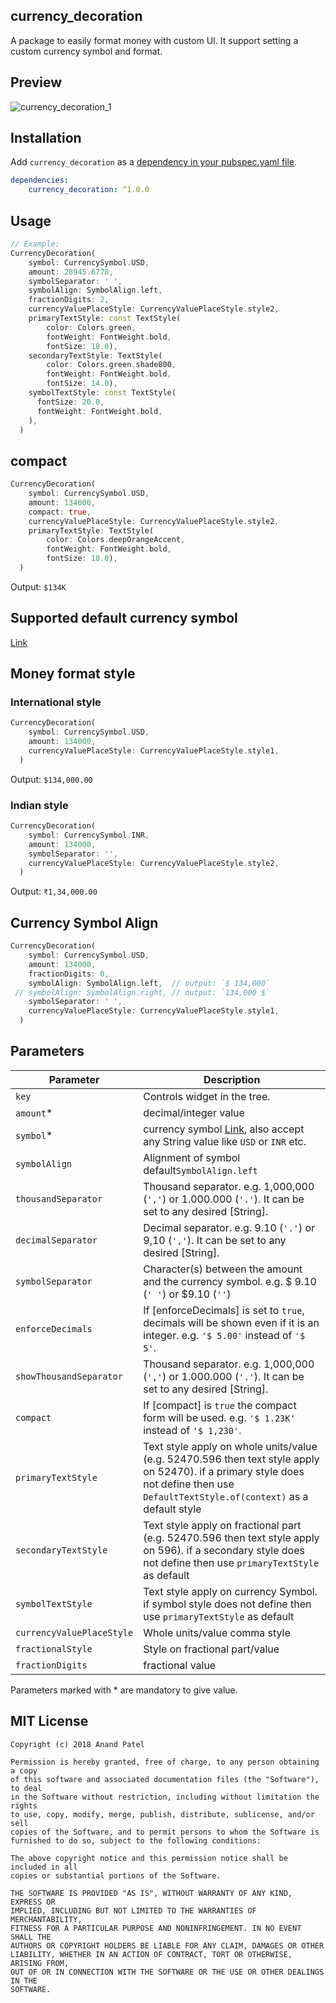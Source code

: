 <!-- 
This README describes the package. If you publish this package to pub.dev,
this README's contents appear on the landing page for your package.

For information about how to write a good package README, see the guide for
[writing package pages](https://dart.dev/guides/libraries/writing-package-pages). 

For general information about developing packages, see the Dart guide for
[creating packages](https://dart.dev/guides/libraries/create-library-packages)
and the Flutter guide for
[developing packages and plugins](https://flutter.dev/developing-packages). 
-->

## currency_decoration

A package to easily format money with custom UI. It support setting a custom currency symbol and format.

## Preview
![currency_decoration_1](https://user-images.githubusercontent.com/16219419/211183561-097e0c6b-b84a-4741-a5b6-26db0c7dbc3d.png)

## Installation
Add `currency_decoration` as a [dependency in your pubspec.yaml file](https://docs.flutter.dev/development/packages-and-plugins/using-packages).

```yaml  
dependencies:
    currency_decoration: ^1.0.0
```  

## Usage

```dart
// Example:
CurrencyDecoration(
    symbol: CurrencySymbol.USD,
    amount: 28945.6778,
    symbolSeparator: ' ',
    symbolAlign: SymbolAlign.left,
    fractionDigits: 2,
    currencyValuePlaceStyle: CurrencyValuePlaceStyle.style2,
    primaryTextStyle: const TextStyle(
        color: Colors.green,
        fontWeight: FontWeight.bold,
        fontSize: 18.0),
    secondaryTextStyle: TextStyle(
        color: Colors.green.shade800,
        fontWeight: FontWeight.bold,
        fontSize: 14.0),
    symbolTextStyle: const TextStyle(
      fontSize: 20.0,
      fontWeight: FontWeight.bold,
    ),
  )
```

## compact
```dart
CurrencyDecoration(
    symbol: CurrencySymbol.USD,
    amount: 134000,
    compact: true,
    currencyValuePlaceStyle: CurrencyValuePlaceStyle.style2,
    primaryTextStyle: TextStyle(
        color: Colors.deepOrangeAccent,
        fontWeight: FontWeight.bold,
        fontSize: 18.0),
  )
```
Output: `$134K`

## Supported default currency symbol

[Link](https://github.com/panand8145/currency_decoration/blob/main/lib/currency_symbol.dart)

## Money format style
### International style
```dart
CurrencyDecoration(
    symbol: CurrencySymbol.USD,
    amount: 134000,
    currencyValuePlaceStyle: CurrencyValuePlaceStyle.style1,
  )
```
Output: `$134,000.00`

### Indian style
```dart
CurrencyDecoration(
    symbol: CurrencySymbol.INR,
    amount: 134000,
    symbolSeparator: '',
    currencyValuePlaceStyle: CurrencyValuePlaceStyle.style2,
  )
```
Output: `₹1,34,000.00`

## Currency Symbol Align

```dart
CurrencyDecoration(
    symbol: CurrencySymbol.USD,
    amount: 134000,
    fractionDigits: 0,
    symbolAlign: SymbolAlign.left,  // output: `$ 134,000`
 // symbolAlign: SymbolAlign.right, // output: `134,000 $`
    symbolSeparator: ' ',
    currencyValuePlaceStyle: CurrencyValuePlaceStyle.style1,
  )
```


## Parameters
| Parameter | Description |
|---|---|
| `key` | Controls widget in the tree. |
| `amount`* | decimal/integer value |
| `symbol`* | currency symbol [Link](https://github.com/panand8145/currency_decoration/blob/main/lib/currency_symbol.dart), also accept any String value like `USD` or `INR` etc. |
| `symbolAlign` | Alignment of symbol default`SymbolAlign.left` |
| `thousandSeparator` | Thousand separator. e.g. 1,000,000 (`','`) or 1.000.000 (`'.'`). It can be set to any desired [String]. |
| `decimalSeparator` | Decimal separator. e.g. 9.10 (`'.'`) or 9,10 (`','`). It can be set to any desired [String]. |
| `symbolSeparator` | Character(s) between the amount and the currency symbol. e.g. $ 9.10 (`' '`) or $9.10 (`''`) |
| `enforceDecimals` | If [enforceDecimals] is set to `true`, decimals will be shown even if it is an integer. e.g. `'$ 5.00'` instead of `'$ 5'`. |
| `showThousandSeparator` | Thousand separator. e.g. 1,000,000 (`','`) or 1.000.000 (`'.'`). It can be set to any desired [String]. |
| `compact` | If [compact] is `true` the compact form will be used. e.g. `'$ 1.23K'` instead of `'$ 1,230'`. |
| `primaryTextStyle` | Text style apply on whole units/value (e.g. 52470.596 then text style apply on 52470). if a primary style does not define then use  `DefaultTextStyle.of(context)` as a default style |
| `secondaryTextStyle` | Text style apply on fractional part (e.g. 52470.596 then text style apply on 596). if a secondary style does not define then use `primaryTextStyle` as default |
| `symbolTextStyle` | Text style apply on currency Symbol. if symbol style does not define then use `primaryTextStyle` as default |
| `currencyValuePlaceStyle` | Whole units/value comma style |
| `fractionalStyle` | Style on fractional part/value |
| `fractionDigits` | fractional value |

Parameters marked with * are mandatory to give value.

## MIT License

```
Copyright (c) 2018 Anand Patel

Permission is hereby granted, free of charge, to any person obtaining a copy
of this software and associated documentation files (the "Software"), to deal
in the Software without restriction, including without limitation the rights
to use, copy, modify, merge, publish, distribute, sublicense, and/or sell
copies of the Software, and to permit persons to whom the Software is
furnished to do so, subject to the following conditions:

The above copyright notice and this permission notice shall be included in all
copies or substantial portions of the Software.

THE SOFTWARE IS PROVIDED "AS IS", WITHOUT WARRANTY OF ANY KIND, EXPRESS OR
IMPLIED, INCLUDING BUT NOT LIMITED TO THE WARRANTIES OF MERCHANTABILITY,
FITNESS FOR A PARTICULAR PURPOSE AND NONINFRINGEMENT. IN NO EVENT SHALL THE
AUTHORS OR COPYRIGHT HOLDERS BE LIABLE FOR ANY CLAIM, DAMAGES OR OTHER
LIABILITY, WHETHER IN AN ACTION OF CONTRACT, TORT OR OTHERWISE, ARISING FROM,
OUT OF OR IN CONNECTION WITH THE SOFTWARE OR THE USE OR OTHER DEALINGS IN THE
SOFTWARE.
```
